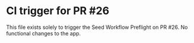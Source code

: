 # CI trigger for PR #26

This file exists solely to trigger the Seed Workflow Preflight on PR #26.
No functional changes to the app.
